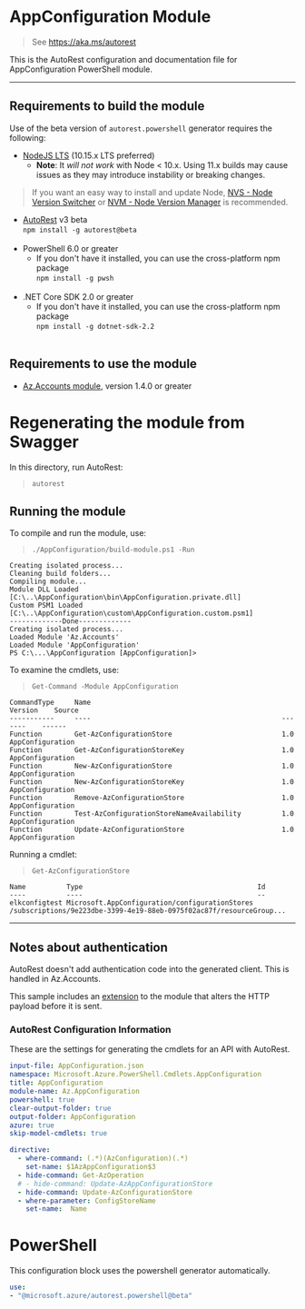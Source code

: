 # AppConfiguration Module
> See https://aka.ms/autorest

This is the AutoRest configuration and documentation file for AppConfiguration PowerShell module.

---
## Requirements to build the module
Use of the beta version of `autorest.powershell` generator requires the following:
- [NodeJS LTS](https://nodejs.org) (10.15.x LTS preferred)
  - **Note**: It *will not work* with Node < 10.x. Using 11.x builds may cause issues as they may introduce instability or breaking changes.
> If you want an easy way to install and update Node, [NVS - Node Version Switcher](../nodejs/installing-via-nvs.md) or [NVM - Node Version Manager](../nodejs/installing-via-nvm.md) is recommended.
- [AutoRest](https://aka.ms/autorest) v3 beta <br> `npm install -g autorest@beta ` <br>&nbsp;
- PowerShell 6.0 or greater
  - If you don't have it installed, you can use the cross-platform npm package <br> `npm install -g pwsh` <br>&nbsp;
- .NET Core SDK 2.0 or greater
  - If you don't have it installed, you can use the cross-platform npm package <br> `npm install -g dotnet-sdk-2.2 ` <br>&nbsp;

## Requirements to use the module
- [Az.Accounts module](https://www.powershellgallery.com/packages/Az.Accounts/), version 1.4.0 or greater

# Regenerating the module from Swagger
In this directory, run AutoRest:
> `autorest`

## Running the module 
To compile and run the module, use:
> `./AppConfiguration/build-module.ps1 -Run`

``` text
Creating isolated process...
Cleaning build folders...
Compiling module...
Module DLL Loaded [C:\..\AppConfiguration\bin\AppConfiguration.private.dll]
Custom PSM1 Loaded [C:\..\AppConfiguration\custom\AppConfiguration.custom.psm1]
-------------Done-------------
Creating isolated process...
Loaded Module 'Az.Accounts'
Loaded Module 'AppConfiguration'
PS C:\...\AppConfiguration [AppConfiguration]>
```

To examine the cmdlets, use:
> `Get-Command -Module AppConfiguration`

``` text
CommandType     Name                                               Version    Source
-----------     ----                                               -------    ------
Function        Get-AzConfigurationStore                           1.0        AppConfiguration
Function        Get-AzConfigurationStoreKey                        1.0        AppConfiguration
Function        New-AzConfigurationStore                           1.0        AppConfiguration
Function        New-AzConfigurationStoreKey                        1.0        AppConfiguration
Function        Remove-AzConfigurationStore                        1.0        AppConfiguration
Function        Test-AzConfigurationStoreNameAvailability          1.0        AppConfiguration
Function        Update-AzConfigurationStore                        1.0        AppConfiguration
```

Running a cmdlet:
> `Get-AzConfigurationStore`

``` text
Name          Type                                           Id
----          ----                                           --
elkconfigtest Microsoft.AppConfiguration/configurationStores /subscriptions/9e223dbe-3399-4e19-88eb-0975f02ac87f/resourceGroup...
```
---
## Notes about authentication
AutoRest doesn't add authentication code into the generated client. This is handled in Az.Accounts.

This sample includes an [extension](./AppConfiguration/generated/Module.cs) to the module that alters the HTTP payload before it is sent.

### AutoRest Configuration Information
These are the settings for generating the cmdlets for an API with AutoRest.

``` yaml
input-file: AppConfiguration.json
namespace: Microsoft.Azure.PowerShell.Cmdlets.AppConfiguration
title: AppConfiguration
module-name: Az.AppConfiguration
powershell: true
clear-output-folder: true
output-folder: AppConfiguration
azure: true
skip-model-cmdlets: true

directive:
  - where-command: (.*)(AzConfiguration)(.*)
    set-name: $1AzAppConfiguration$3
  - hide-command: Get-AzOperation
  # - hide-command: Update-AzAppConfigurationStore
  - hide-command: Update-AzConfigurationStore
  - where-parameter: ConfigStoreName
    set-name:  Name
```

# PowerShell
This configuration block uses the powershell generator automatically.

``` yaml
use:
- "@microsoft.azure/autorest.powershell@beta"

```
